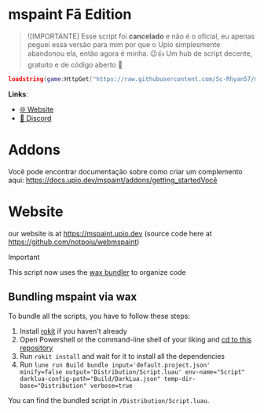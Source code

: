 # mspaint Fã Edition
> ![IMPORTANTE]
> Esse script foi **cancelado** e não é o oficial, eu apenas peguei essa versão para mim por que o Upio simplesmente abandonou ela, então agora é minha. 😉👍
> Um hub de script decente, gratuito e de código aberto 🥶

```lua
loadstring(game:HttpGet("https://raw.githubusercontent.com/Sc-Rhyan57/mspaint/refs/heads/main/main.lua"))()
```

**Links**:
- [🌐 Website](https://mspaint.upio.dev/)
- [💬 Discord](https://discord.gg/MqAdfVkhuR)

# Addons
Você pode encontrar documentação sobre como criar um complemento aqui: https://docs.upio.dev/mspaint/addons/getting_startedVocê 
# Website
our website is at https://mspaint.upio.dev (source code here at https://github.com/notpoiu/webmspaint)


> [!IMPORTANT]
> This script now uses the [wax bundler](https://github.com/latte-soft/wax) to organize code

## Bundling mspaint via wax
To bundle all the scripts, you have to follow these steps:

1. Install [rokit](https://github.com/rojo-rbx/rokit) if you haven't already
2. Open Powershell or the command-line shell of your liking and [cd to this repository](https://www.quora.com/What-does-it-mean-to-CD-into-a-directory-and-how-can-I-do-that-Can-someone-explain-it-in-a-laymans-term)
3. Run `rokit install` and wait for it to install all the dependencies
4. Run `lune run Build bundle input='default.project.json' minify=false output='Distribution/Script.luau' env-name="Script" darklua-config-path="Build/DarkLua.json" temp-dir-base="Distribution" verbose=true`

You can find the bundled script in `/Distribution/Script.luau`.
